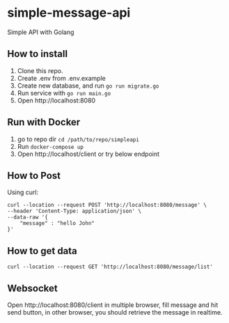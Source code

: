 # simple-message-api
Simple API with Golang


## How to install
1. Clone this repo.
2. Create .env from .env.example
3. Create new database, and run ```go run migrate.go```
4. Run service with ```go run main.go```
5. Open http://localhost:8080

## Run with Docker
1. go to repo dir ```cd /path/to/repo/simpleapi```
2. Run ```docker-compose up```
3. Open http://localhost/client or try below endpoint

## How to Post

Using curl: 
```
curl --location --request POST 'http://localhost:8080/message' \
--header 'Content-Type: application/json' \
--data-raw '{
    "message" : "hello John"
}'
```

## How to get data
```
curl --location --request GET 'http://localhost:8080/message/list'
```

## Websocket

Open http://localhost:8080/client in multiple browser, fill message and hit send button, in other browser, you should retrieve the message in realtime.
